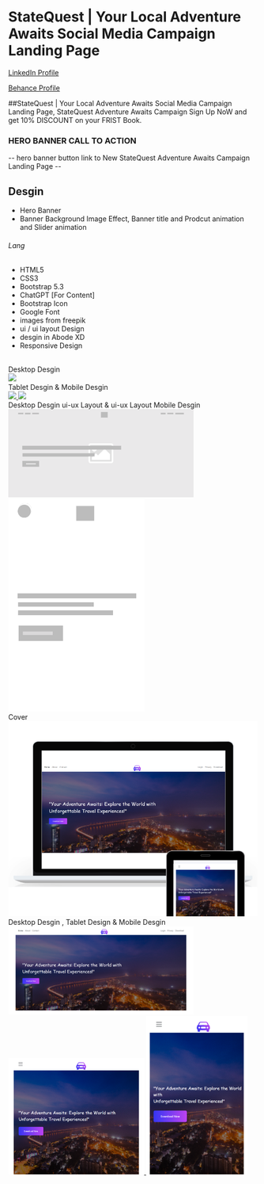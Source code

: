 # StateQuest | Your Local Adventure Awaits Social Media Campaign Landing Page
<a href="https://www.linkedin.com/in/dharmendraverma95/" target="_blank">LinkedIn Profile </a>

<a href="https://www.behance.net/dhirukumar" target="_blank">Behance Profile </a>

##StateQuest | Your Local Adventure Awaits Social Media Campaign Landing Page, StateQuest Adventure Awaits Campaign Sign Up NoW and get 10% DISCOUNT on your FRIST Book.

### HERO BANNER CALL TO ACTION
-- hero banner button link to New StateQuest Adventure Awaits Campaign Landing Page --

## Desgin 
<ul>
  <li>Hero Banner</li>
  <li>Banner Background Image Effect, Banner title and Prodcut animation and Slider animation </li>
</ul>

###### Lang
<ul>
  <li>HTML5</li>
  <li>CSS3</li>
  <li>Bootstrap 5.3</li>
  <li>ChatGPT [For Content]</li>
  <li>Bootstrap Icon</li>
  <li>Google Font</li>
  <li>images from freepik</li>
  <li>ui / ui layout Design</li>
  <li>desgin in Abode XD</li>
  <li>Responsive Design</li>
</ul>


<br>
<span>Desktop Desgin</span><br/>
<a href="https://www.behance.net/gallery/213864383/StateQuest-Landing-Page" target="_blank" >
<img src="./desktop-design.gif" width="575px"/>
</a>
<br />
<span>Tablet Desgin </span> & <span> Mobile Desgin</span><br/>
<a href="https://www.behance.net/gallery/213864383/StateQuest-Landing-Page" target="_blank" >
<img src="./tablet-design.gif" width="245px"/>
</a>
<a href="https://www.behance.net/gallery/213864383/StateQuest-Landing-Page" target="_blank" >
<img src="./mboile-design.gif" width="225px"/>
</a>
 <br />
<span>Desktop Desgin ui-ux Layout </span> & <span> ui-ux Layout Mobile Desgin</span><br/>
<a href="https://www.behance.net/gallery/213864383/StateQuest-Landing-Page" target="_blank" >
<img src="./desktop-ui-ux-layout.png" width="375px"/>
</a>
<a href="https://www.behance.net/gallery/213864383/StateQuest-Landing-Page" target="_blank" >
<img src="./mboile-ui-ux-layout.png" width="275px"/>
</a><br />
<span>Cover</span><br/>
<a href="https://www.behance.net/gallery/213864383/StateQuest-Landing-Page" target="_blank" >
<img src="./cover.png" width="575px"/>
</a>
 <br />
<span>Desktop Desgin </span> , <span>Tablet Design</span> & <span> Mobile Desgin</span><br/>
<a href="https://www.behance.net/gallery/213864383/StateQuest-Landing-Page" target="_blank" >
<img src="./desktop-design.png" width="375px"/>
</a>
<a href="https://www.behance.net/gallery/213864383/StateQuest-Landing-Page" target="_blank" >
<img src="./tablet-design.png" width="275px"/>
</a>
<a href="https://www.behance.net/gallery/213864383/StateQuest-Landing-Page" target="_blank" >
<img src="./mboile-design.png" width="205px"/>
</a>
